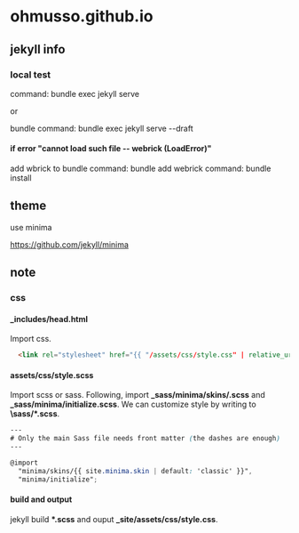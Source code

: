 # ohmusso.github.io

## jekyll info

### local test

command: bundle exec jekyll serve

or

bundle command: bundle exec jekyll serve --draft

#### if error "cannot load such file -- webrick (LoadError)"

add wbrick to bundle
command: bundle add webrick
command: bundle install

## theme

use minima

<https://github.com/jekyll/minima>

## note

### css

#### _includes/head.html

Import css.

```html
  <link rel="stylesheet" href="{{ "/assets/css/style.css" | relative_url }}">
```

#### assets/css/style.scss

Import scss or sass.
Following, import **\_sass/minima/skins/\.scss** and **\_sass/minima/initialize.scss**.
We can customize style by writing to **\sass/\*.scss**.

```scss
---
# Only the main Sass file needs front matter (the dashes are enough)
---

@import
  "minima/skins/{{ site.minima.skin | default: 'classic' }}",
  "minima/initialize";
```

#### build and output

jekyll build **\*.scss** and ouput **\_site/assets/css/style\.css**.
